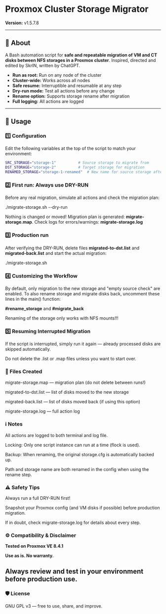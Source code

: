 # Proxmox Cluster Storage Migrator

**Version:** v1.5.7.8

---

## 📝 About

A Bash automation script for **safe and repeatable migration of VM and CT disks between NFS storages in a Proxmox cluster**.
Inspired, directed and edited by SkrIN, written by ChatGPT.

- **Run as root:** Run on any node of the cluster
- **Cluster-wide:** Works across all nodes
- **Safe resume:** Interruptible and resumable at any step
- **Dry-run mode:** Test all actions before any change
- **Rename option:** Supports storage rename after migration
- **Full logging:** All actions are logged

---

## 🚀 Usage

### 1️⃣ Configuration

Edit the following variables at the top of the script to match your environment:

```bash
SRC_STORAGE="storage-1"          # Source storage to migrate from
DST_STORAGE="storage-2"          # Target storage for migration
RENAMED_STORAGE="storage-1-renamed"  # New name for source storage after migration (optional)
```

### 2️⃣ First run: Always use DRY-RUN

Before any real migration, simulate all actions and check the migration plan:

./migrate-storage.sh --dry-run

Nothing is changed or moved! Migration plan is generated: **migrate-storage.map**. Check logs for errors/warnings: **migrate-storage.log**

### 3️⃣ Production run

After verifying the DRY-RUN, delete files **migrated-to-dst.list** and **migrated-back.list** and
start the actual migration:

./migrate-storage.sh

### 4️⃣ Customizing the Workflow

By default, only migration to the new storage and "empty source check" are enabled.
To also rename storage and migrate disks back, uncomment these lines in the main() function:

**#rename_storage** and **#migrate_back**

Renaming of the storage only works with NFS mounts!!!

### 5️⃣ Resuming Interrupted Migration

If the script is interrupted, simply run it again — already processed disks are skipped
automatically.

Do not delete the .list or .map files unless you want to start over.

### 📄 Files Created

migrate-storage.map — migration plan (do not delete between runs!)

migrated-to-dst.list — list of disks moved to the new storage

migrated-back.list — list of disks moved back (if using this option)

migrate-storage.log — full action log

### ℹ️ Notes

All actions are logged to both terminal and log file.

Locking: Only one script instance can run at a time (flock is used).

Backup: When renaming, the original storage.cfg is automatically backed up.

Path and storage name are both renamed in the config when using the rename step.

### ⚠️ Safety Tips

Always run a full DRY-RUN first!

Snapshot your Proxmox config (and VM disks if possible) before production migration.

If in doubt, check migrate-storage.log for details about every step.

### ⚙️ Compatibility & Disclaimer

**Tested on Proxmox VE 8.4.1**

**Use as is. No warranty.**

## Always review and test in your environment before production use.

### 🛡 License
GNU GPL v3 — free to use, share, and improve.
